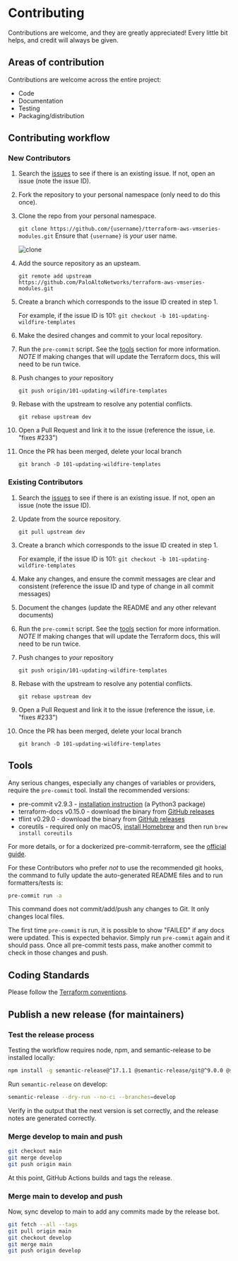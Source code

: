 # Contributing

Contributions are welcome, and they are greatly appreciated! Every little bit helps,
and credit will always be given.

## Areas of contribution

Contributions are welcome across the entire project:

- Code
- Documentation
- Testing
- Packaging/distribution

## Contributing workflow

### New Contributors

1. Search the [issues](https://github.com/PaloAltoNetworks/terraform-aws-vmseries-modules.git/issues) to see if there is an existing issue. If not, open an issue (note the issue ID).

1. Fork the repository to your personal namespace (only need to do this once).

1. Clone the repo from your personal namespace.

   `git clone https://github.com/{username}/tterraform-aws-vmseries-modules.git`
   Ensure that `{username}` is _your_ user name.

   ![clone](docs/images/clone.png)

1. Add the source repository as an upsteam.

   `git remote add upstream https://github.com/PaloAltoNetworks/terraform-aws-vmseries-modules.git`

1. Create a branch which corresponds to the issue ID created in step 1.

   For example, if the issue ID is 101:
   `git checkout -b 101-updating-wildfire-templates`

1. Make the desired changes and commit to your local repository.

1. Run the `pre-commit` script. See the [tools](#tools) section for more information.
   *NOTE* If making changes that will update the Terraform docs, this will need to be run twice.

1. Push changes to _your_ repository

   `git push origin/101-updating-wildfire-templates`

1. Rebase with the upstream to resolve any potential conflicts.

   `git rebase upstream dev`

1. Open a Pull Request and link it to the issue (reference the issue, i.e. "fixes #233")

1. Once the PR has been merged, delete your local branch

   `git branch -D 101-updating-wildfire-templates`

### Existing Contributors

1. Search the [issues](https://github.com/PaloAltoNetworks/terraform-aws-vmseries-modules.git/issues) to see if there is an existing issue. If not, open an issue (note the issue ID).

1. Update from the source repository.

   `git pull upstream dev`

1. Create a branch which corresponds to the issue ID created in step 1.

   For example, if the issue ID is 101:
   `git checkout -b 101-updating-wildfire-templates`

1. Make any changes, and ensure the commit messages are clear and consistent (reference the issue ID and type of change in all commit messages)

1. Document the changes (update the README and any other relevant documents)

1. Run the `pre-commit` script. See the [tools](#tools) section for more information.
   *NOTE* If making changes that will update the Terraform docs, this will need to be run twice.

1. Push changes to _your_ repository

   `git push origin/101-updating-wildfire-templates`
1. Rebase with the upstream to resolve any potential conflicts.

   `git rebase upstream dev`

1. Open a Pull Request and link it to the issue (reference the issue, i.e. "fixes #233")

1. Once the PR has been merged, delete your local branch

   `git branch -D 101-updating-wildfire-templates`

## Tools

Any serious changes, especially any changes of variables or providers, require the
`pre-commit` tool. Install the recommended versions:

- pre-commit v2.9.3 - [installation instruction](https://pre-commit.com/#installation) (a Python3 package)
- terraform-docs v0.15.0 - download the binary from [GitHub releases](https://github.com/terraform-docs/terraform-docs/releases)
- tflint v0.29.0 - download the binary from [GitHub releases](https://github.com/terraform-linters/tflint/releases)
- coreutils - required only on macOS, [install Homebrew](https://docs.brew.sh/Installation) and then run `brew install coreutils`

For more details, or for a dockerized pre-commit-terraform, see the [official guide](https://github.com/antonbabenko/pre-commit-terraform#how-to-install).

For these Contributors who prefer *not* to use the recommended git hooks, the command
to fully update the auto-generated README files and to run formatters/tests is:

```sh
pre-commit run -a
```

This command does not commit/add/push any changes to Git. It only changes local files.

The first time `pre-commit` is run, it is possible to show "FAILED" if any docs were updated. This is expected behavior. Simply run `pre-commit` again and it should pass. Once all pre-commit tests pass, make another commit to check in those changes and push.

## Coding Standards

Please follow the [Terraform conventions](https://github.com/PaloAltoNetworks/terraform-best-practices/blob/main/README.md).

## Publish a new release (for maintainers)

### Test the release process

Testing the workflow requires node, npm, and semantic-release to be installed locally:

```sh
npm install -g semantic-release@^17.1.1 @semantic-release/git@^9.0.0 @semantic-release/exec@^5.0.0 conventional-changelog-conventionalcommits@^4.4.0
```

Run `semantic-release` on develop:

```sh
semantic-release --dry-run --no-ci --branches=develop
```

Verify in the output that the next version is set correctly, and the release notes are generated correctly.

### Merge develop to main and push

```sh
git checkout main
git merge develop
git push origin main
```

At this point, GitHub Actions builds and tags the release.

### Merge main to develop and push

Now, sync develop to main to add any commits made by the release bot.

```sh
git fetch --all --tags
git pull origin main
git checkout develop
git merge main
git push origin develop
```
